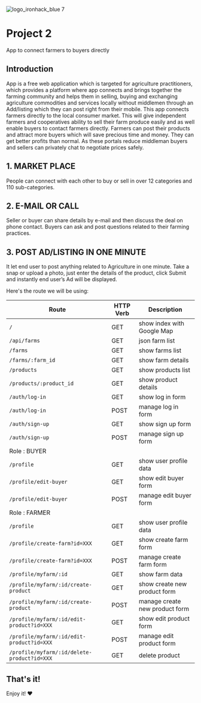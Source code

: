 ![logo_ironhack_blue 7](https://user-images.githubusercontent.com/23629340/40541063-a07a0a8a-601a-11e8-91b5-2f13e4e6b441.png)

# Project 2

App to connect farmers to buyers directly

## Introduction
App is a free web application which is targeted for agriculture practitioners, which provides a platform where app connects and brings together the farming community and helps them in selling, buying and exchanging agriculture commodities and services locally without middlemen through an Add/listing which they can post right from their mobile.
This app connects farmers directly to the local consumer market. This will give independent farmers and cooperatives ability to sell their farm produce easily and as well enable buyers to contact farmers directly.
Farmers can post their products and attract more buyers which will save precious time and money. They can get better profits than normal. As these portals reduce middleman buyers and sellers can privately chat to negotiate prices safely.


## 1. MARKET PLACE
People can connect with each other to buy or sell in over 12 categories and 110 sub-categories.

## 2. E-MAIL OR CALL
Seller or buyer can share details by e-mail and then discuss the deal on phone contact. Buyers can ask and post questions related to their farming practices.


## 3. POST AD/LISTING IN ONE MINUTE
It let end user to post anything related to Agriculture in one minute. Take a snap or upload a photo, just enter the details of the product, click Submit and instantly end user’s Ad will be displayed.



Here's the route we will be using:

|   Route   | HTTP Verb |   Description   |
|-----------|-----------|-----------------|
| `/` |    GET    | show index with Google Map |
| `/api/farms` |    GET   | json farm list |
| `/farms` |    GET   | show farms list |
| `/farms/:farm_id`|    GET   | show farm details|
| `/products` |    GET   | show products list |
| `/products/:product_id`|    GET   | show product details|
| `/auth/log-in` |    GET   | show log in form|
| `/auth/log-in` |    POST   | manage log in form |
| `/auth/sign-up` |    GET   | show sign up form|
| `/auth/sign-up` |    POST   | manage sign up form |
|  Role : BUYER                                |
| `/profile` |    GET    | show user profile data |
| `/profile/edit-buyer` |    GET    | show edit buyer form|
| `/profile/edit-buyer` |    POST    | manage edit buyer form|
|  Role : FARMER                                  |
| `/profile` |    GET    | show user profile data |
| `/profile/create-farm?id=XXX` |    GET    | show create farm form |
| `/profile/create-farm?id=XXX` |    POST   | manage create farm form|
| `/profile/myfarm/:id` |    GET    | show farm data |
| `/profile/myfarm/:id/create-product` |    GET    | show create new product form|
| `/profile/myfarm/:id/create-product` |    POST   | manage create new product form|
| `/profile/myfarm/:id/edit-product?id=XXX` |    GET    | show edit product form|
| `/profile/myfarm/:id/edit-product?id=XXX` |    POST   | manage edit product form|
| `/profile/myfarm/:id/delete-product?id=XXX` |    GET    | delete product|



## That's it!

Enjoy it! :heart:
